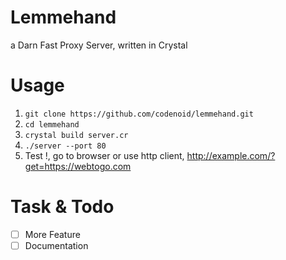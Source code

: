 # Lemmehand
a Darn Fast Proxy Server, written in Crystal

# Usage
1. `git clone https://github.com/codenoid/lemmehand.git`
2. `cd lemmehand`
3. `crystal build server.cr`
4. `./server --port 80`
5. Test !, go to browser or use http client, http://example.com/?get=https://webtogo.com

# Task & Todo
- [ ] More Feature
- [ ] Documentation
